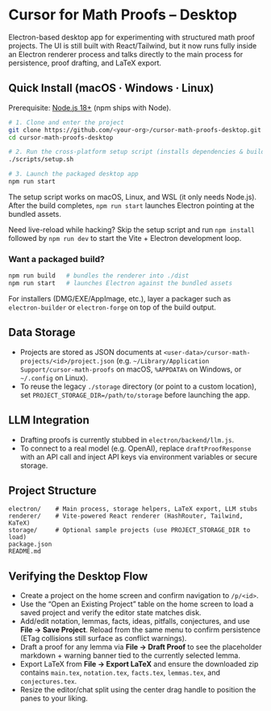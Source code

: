 # Cursor for Math Proofs – Desktop

Electron-based desktop app for experimenting with structured math proof projects. The UI is still built with React/Tailwind, but it now runs fully inside an Electron renderer process and talks directly to the main process for persistence, proof drafting, and LaTeX export.

## Quick Install (macOS · Windows · Linux)

Prerequisite: [Node.js 18+](https://nodejs.org/) (npm ships with Node).

```bash
# 1. Clone and enter the project
git clone https://github.com/<your-org>/cursor-math-proofs-desktop.git
cd cursor-math-proofs-desktop

# 2. Run the cross-platform setup script (installs dependencies & build)
./scripts/setup.sh

# 3. Launch the packaged desktop app
npm run start
```

The setup script works on macOS, Linux, and WSL (it only needs Node.js). After the build completes, `npm run start` launches Electron pointing at the bundled assets.

Need live-reload while hacking? Skip the setup script and run `npm install` followed by `npm run dev` to start the Vite + Electron development loop.

### Want a packaged build?
```bash
npm run build   # bundles the renderer into ./dist
npm run start   # launches Electron against the bundled assets
```
For installers (DMG/EXE/AppImage, etc.), layer a packager such as `electron-builder` or `electron-forge` on top of the build output.

## Data Storage
- Projects are stored as JSON documents at `<user-data>/cursor-math-projects/<id>/project.json` (e.g. `~/Library/Application Support/cursor-math-proofs` on macOS, `%APPDATA%` on Windows, or `~/.config` on Linux).
- To reuse the legacy `./storage` directory (or point to a custom location), set `PROJECT_STORAGE_DIR=/path/to/storage` before launching the app.

## LLM Integration
- Drafting proofs is currently stubbed in `electron/backend/llm.js`.
- To connect to a real model (e.g. OpenAI), replace `draftProofResponse` with an API call and inject API keys via environment variables or secure storage.

## Project Structure
```
electron/    # Main process, storage helpers, LaTeX export, LLM stubs
renderer/    # Vite-powered React renderer (HashRouter, Tailwind, KaTeX)
storage/     # Optional sample projects (use PROJECT_STORAGE_DIR to load)
package.json
README.md
```

## Verifying the Desktop Flow
- Create a project on the home screen and confirm navigation to `/p/<id>`.
- Use the “Open an Existing Project” table on the home screen to load a saved project and verify the editor state matches disk.
- Add/edit notation, lemmas, facts, ideas, pitfalls, conjectures, and use **File → Save Project**. Reload from the same menu to confirm persistence (ETag collisions still surface as conflict warnings).
- Draft a proof for any lemma via **File → Draft Proof** to see the placeholder markdown + warning banner tied to the currently selected lemma.
- Export LaTeX from **File → Export LaTeX** and ensure the downloaded zip contains `main.tex`, `notation.tex`, `facts.tex`, `lemmas.tex`, and `conjectures.tex`.
- Resize the editor/chat split using the center drag handle to position the panes to your liking.
